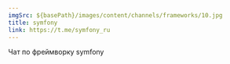 ```yaml
---
imgSrc: ${basePath}/images/content/channels/frameworks/10.jpg
title: symfony
link: https://t.me/symfony_ru
---
```


Чат по фреймворку symfony
